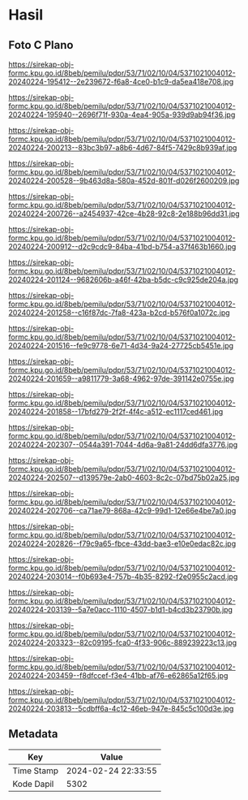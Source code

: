# Hasil

## Foto C Plano

https://sirekap-obj-formc.kpu.go.id/8beb/pemilu/pdpr/53/71/02/10/04/5371021004012-20240224-195412--2e239672-f6a8-4ce0-b1c9-da5ea418e708.jpg

https://sirekap-obj-formc.kpu.go.id/8beb/pemilu/pdpr/53/71/02/10/04/5371021004012-20240224-195940--2696f71f-930a-4ea4-905a-939d9ab94f36.jpg

https://sirekap-obj-formc.kpu.go.id/8beb/pemilu/pdpr/53/71/02/10/04/5371021004012-20240224-200213--83bc3b97-a8b6-4d67-84f5-7429c8b939af.jpg

https://sirekap-obj-formc.kpu.go.id/8beb/pemilu/pdpr/53/71/02/10/04/5371021004012-20240224-200528--9b463d8a-580a-452d-801f-d026f2600209.jpg

https://sirekap-obj-formc.kpu.go.id/8beb/pemilu/pdpr/53/71/02/10/04/5371021004012-20240224-200726--a2454937-42ce-4b28-92c8-2e188b96dd31.jpg

https://sirekap-obj-formc.kpu.go.id/8beb/pemilu/pdpr/53/71/02/10/04/5371021004012-20240224-200912--d2c9cdc9-84ba-41bd-b754-a37f463b1660.jpg

https://sirekap-obj-formc.kpu.go.id/8beb/pemilu/pdpr/53/71/02/10/04/5371021004012-20240224-201124--9682606b-a46f-42ba-b5dc-c9c925de204a.jpg

https://sirekap-obj-formc.kpu.go.id/8beb/pemilu/pdpr/53/71/02/10/04/5371021004012-20240224-201258--c16f87dc-7fa8-423a-b2cd-b576f0a1072c.jpg

https://sirekap-obj-formc.kpu.go.id/8beb/pemilu/pdpr/53/71/02/10/04/5371021004012-20240224-201516--fe9c9778-6e71-4d34-9a24-27725cb5451e.jpg

https://sirekap-obj-formc.kpu.go.id/8beb/pemilu/pdpr/53/71/02/10/04/5371021004012-20240224-201659--a9811779-3a68-4962-97de-391142e0755e.jpg

https://sirekap-obj-formc.kpu.go.id/8beb/pemilu/pdpr/53/71/02/10/04/5371021004012-20240224-201858--17bfd279-2f2f-4f4c-a512-ec1117ced461.jpg

https://sirekap-obj-formc.kpu.go.id/8beb/pemilu/pdpr/53/71/02/10/04/5371021004012-20240224-202307--0544a391-7044-4d6a-9a81-24dd6dfa3776.jpg

https://sirekap-obj-formc.kpu.go.id/8beb/pemilu/pdpr/53/71/02/10/04/5371021004012-20240224-202507--d139579e-2ab0-4603-8c2c-07bd75b02a25.jpg

https://sirekap-obj-formc.kpu.go.id/8beb/pemilu/pdpr/53/71/02/10/04/5371021004012-20240224-202706--ca71ae79-868a-42c9-99d1-12e66e4be7a0.jpg

https://sirekap-obj-formc.kpu.go.id/8beb/pemilu/pdpr/53/71/02/10/04/5371021004012-20240224-202826--f79c9a65-fbce-43dd-bae3-e10e0edac82c.jpg

https://sirekap-obj-formc.kpu.go.id/8beb/pemilu/pdpr/53/71/02/10/04/5371021004012-20240224-203014--f0b693e4-757b-4b35-8292-f2e0955c2acd.jpg

https://sirekap-obj-formc.kpu.go.id/8beb/pemilu/pdpr/53/71/02/10/04/5371021004012-20240224-203139--5a7e0acc-1110-4507-b1d1-b4cd3b23790b.jpg

https://sirekap-obj-formc.kpu.go.id/8beb/pemilu/pdpr/53/71/02/10/04/5371021004012-20240224-203323--82c09195-fca0-4f33-906c-889239223c13.jpg

https://sirekap-obj-formc.kpu.go.id/8beb/pemilu/pdpr/53/71/02/10/04/5371021004012-20240224-203459--f8dfccef-f3e4-41bb-af76-e62865a12f65.jpg

https://sirekap-obj-formc.kpu.go.id/8beb/pemilu/pdpr/53/71/02/10/04/5371021004012-20240224-203813--5cdbff6a-4c12-46eb-947e-845c5c100d3e.jpg


## Metadata

| Key        | Value               |
| ---------- | ------------------- |
| Time Stamp | 2024-02-24 22:33:55 |
| Kode Dapil | 5302                |



